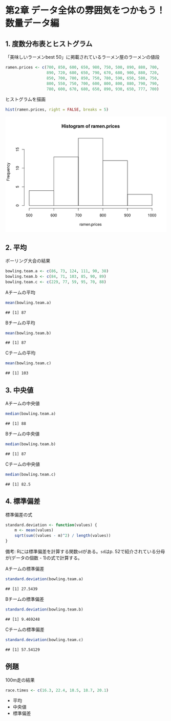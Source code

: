# 第2章 データ全体の雰囲気をつかもう！ 数量データ編

## 1. 度数分布表とヒストグラム

「美味しいラーメンbest 50」に掲載されているラーメン屋のラーメンの値段

``` r
ramen.prices <- c(700, 850, 600, 650, 980, 750, 500, 890, 880, 700,
                  890, 720, 680, 650, 790, 670, 680, 900, 880, 720,
                  850, 700, 780, 850, 750, 780, 590, 650, 580, 750,
                  800, 550, 750, 700, 600, 800, 800, 880, 790, 790,
                  780, 600, 670, 680, 650, 890, 930, 650, 777, 700)
```

ヒストグラムを描画

``` r
hist(ramen.prices, right = FALSE, breaks = 5)
```

![](ch02_files/figure-markdown_github/unnamed-chunk-2-1.png)

## 2. 平均

ボーリング大会の結果

``` r
bowling.team.a <- c(86, 73, 124, 111, 90, 38)
bowling.team.b <- c(84, 71, 103, 85, 90, 89)
bowling.team.c <- c(229, 77, 59, 95, 70, 88)
```

Aチームの平均

``` r
mean(bowling.team.a)
```

    ## [1] 87

Bチームの平均

``` r
mean(bowling.team.b)
```

    ## [1] 87

Cチームの平均

``` r
mean(bowling.team.c)
```

    ## [1] 103

## 3. 中央値

Aチームの中央値

``` r
median(bowling.team.a)
```

    ## [1] 88

Bチームの中央値

``` r
median(bowling.team.b)
```

    ## [1] 87

Cチームの中央値

``` r
median(bowling.team.c)
```

    ## [1] 82.5

## 4. 標準偏差

標準偏差の式

``` r
standard.deviation <- function(values) {
    m <- mean(values)
    sqrt(sum((values - m)^2) / length(values))
}
```

備考: Rには標準偏差を計算する関数`sd`がある。`sd`はp. 52で紹介されている分母が(データの個数 - 1)の式で計算する。

Aチームの標準偏差

``` r
standard.deviation(bowling.team.a)
```

    ## [1] 27.5439

Bチームの標準偏差

``` r
standard.deviation(bowling.team.b)
```

    ## [1] 9.469248

Cチームの標準偏差

``` r
standard.deviation(bowling.team.c)
```

    ## [1] 57.54129

## 例題

100m走の結果

``` r
race.times <- c(16.3, 22.4, 18.5, 18.7, 20.1)
```

-   平均
-   中央値
-   標準偏差
